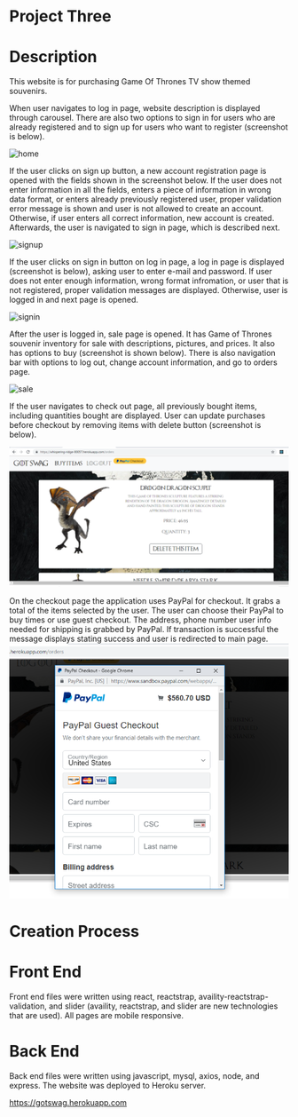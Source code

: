 # Project Three

# Description

This website is for purchasing Game Of Thrones TV show themed souvenirs.

When user navigates to log in page, website description is displayed through carousel. There are also two options to sign in for users who are already registered and to sign up for users who want to register (screenshot is below). 

![home](client/public/images/home.PNG)

If the user clicks on sign up button, a new account registration page is opened with the fields shown in the screenshot below. If the user does not enter information in all the fields, enters a piece of information in wrong data format, or enters already previously registered user, proper validation error message is shown and user is not allowed to create an account. Otherwise, if user enters all correct information, new account is created. Afterwards, the user is navigated to sign in page, which is described next.

![signup](client/public/images/signup.PNG)

If the user clicks on sign in button on log in page, a log in page is displayed (screenshot is below), asking user to enter e-mail and password. If user does not enter enough information, wrong format infromation, or user that is not registered, proper validation messages are displayed. Otherwise, user is logged in and next page is opened.

![signin](client/public/images/signin.PNG)

After the user is logged in, sale page is opened. It has Game of Thrones souvenir inventory for sale with descriptions, pictures, and prices. It also has options to buy (screenshot is shown below). There is also navigation bar with options to log out, change account information, and go to orders page.

![sale](client/public/images/sale.PNG)

If the user navigates to check out page, all previously bought items, including quantities bought are displayed. User can update purchases before checkout by removing items with delete button (screenshot is below).

![order](client/public/images/orders.PNG)


On the checkout page the application uses PayPal for checkout. It grabs a total of the items selected by the user. The user can choose their PayPal to buy times or use guest checkout. The address, phone number user info needed for shipping is grabbed by PayPal. If transaction is successful the message displays stating success and user is redirected to main page.
![paypal](client/public/images/paypal.PNG)

# Creation Process

# Front End

Front end files were written using react, reactstrap, availity-reactstrap-validation, and slider (availity, reactstrap, and slider are new technologies that are used). All pages are mobile responsive.

# Back End

Back end files were written using javascript, mysql, axios, node, and express. The website was deployed to Heroku server.

https://gotswag.herokuapp.com

